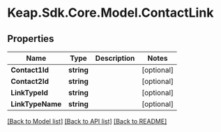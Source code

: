 # Keap.Sdk.Core.Model.ContactLink

## Properties

Name | Type | Description | Notes
------------ | ------------- | ------------- | -------------
**Contact1Id** | **string** |  | [optional] 
**Contact2Id** | **string** |  | [optional] 
**LinkTypeId** | **string** |  | [optional] 
**LinkTypeName** | **string** |  | [optional] 

[[Back to Model list]](../README.md#documentation-for-models) [[Back to API list]](../README.md#documentation-for-api-endpoints) [[Back to README]](../README.md)

